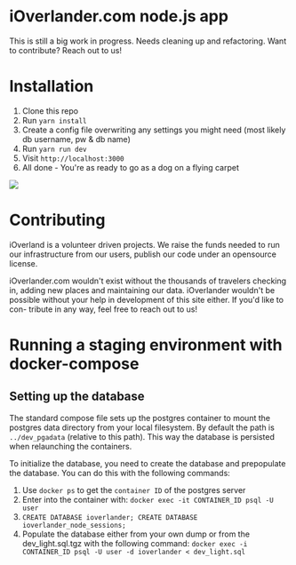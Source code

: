 iOverlander.com node.js app
===========================
This is still a big work in progress. Needs cleaning up and refactoring. Want to contribute? Reach out to us!


Installation
============

1. Clone this repo
2. Run `yarn install`
3. Create a config file overwriting any settings you might need (most likely db username, pw & db name) 
4. Run `yarn run dev`
5. Visit `http://localhost:3000`
6. All done - You're as ready to go as a dog on a flying carpet

![](http://i.giphy.com/yXBqba0Zx8S4.gif)


Contributing
============
iOverland is a volunteer driven projects. We raise the funds needed to run our 
infrastructure from our users, publish our code under an opensource license. 

iOverlander.com wouldn't exist without the thousands of travelers checking in, 
adding new places and maintaining our data. iOverlander wouldn't be possible
without your help in development of this site either. If you'd like to con-
tribute in any way, feel free to reach out to us!


Running a staging environment with docker-compose
=================================================

## Setting up the database
The standard compose file sets up the postgres container to mount the postgres 
data directory from your local filesystem. By default the path is 
`../dev_pgadata` (relative to this path). This way the database is persisted 
when relaunching the containers. 

To initialize the database, you need to create the database and prepopulate the 
database. You can do this with the following commands:

1. Use `docker ps` to get the `container ID` of the postgres server
2. Enter into the container with: `docker exec -it CONTAINER_ID psql -U user`
3. `CREATE DATABASE ioverlander; CREATE DATABASE ioverlander_node_sessions;`
4. Populate the database either from your own dump or from the dev_light.sql.tgz 
   with the following command:
   `docker exec -i CONTAINER_ID psql -U user -d ioverlander < dev_light.sql`

